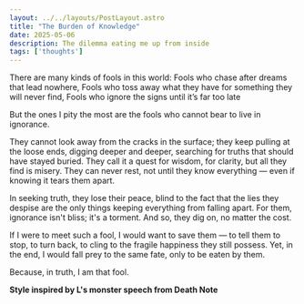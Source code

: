 ```yaml
---
layout: ../../layouts/PostLayout.astro
title: "The Burden of Knowledge"
date: 2025-05-06
description: The dilemma eating me up from inside
tags: ['thoughts']
---
```

There are many kinds of fools in this world: 
Fools who chase after dreams that lead nowhere,
Fools who toss away what they have for something they will never find, 
Fools who ignore the signs until it’s far too late

But the ones I pity the most are the fools who cannot bear to live in ignorance.

They cannot look away from the cracks in the surface; they keep pulling at the loose ends, digging deeper and deeper, searching for truths that should have stayed buried. 
They call it a quest for wisdom, for clarity, but all they find is misery. They can never rest, not until they know everything — even if knowing it tears them apart.

In seeking truth, they lose their peace, blind to the fact that the lies they despise are the only things keeping everything from falling apart. 
For them, ignorance isn't bliss; it's a torment. And so, they dig on, no matter the cost.

If I were to meet such a fool, I would want to save them — to tell them to stop, to turn back, to cling to the fragile happiness they still possess. 
Yet, in the end, I would fall prey to the same fate, only to be eaten by them.

Because, in truth, I am that fool.

**Style inspired by L's monster speech from Death Note**